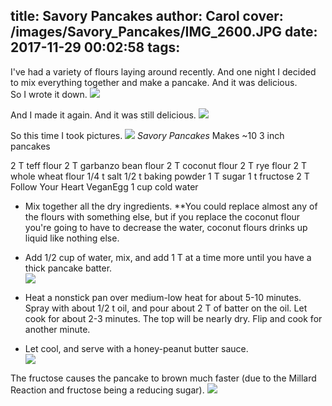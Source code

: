 title: Savory Pancakes
author: Carol
cover: /images/Savory_Pancakes/IMG_2600.JPG
date: 2017-11-29 00:02:58
tags:
---
I've had a variety of flours laying around recently.  And one night I decided to mix everything together and make a pancake.  And it was delicious.  
So I wrote it down. 
![](/images/Savory_Pancakes/IMG_2594.JPG)

And I made it again.  And it was still delicious.
![](/images/Savory_Pancakes/IMG_2593.JPG)


So this time I took pictures.
![](/images/Savory_Pancakes/IMG_2592.JPG)
_Savory Pancakes_
Makes ~10 3 inch pancakes

2 T teff flour
2 T garbanzo bean flour
2 T coconut flour
2 T rye flour
2 T whole wheat flour
1/4 t salt
1/2 t baking powder
1 T sugar 
1 t fructose
2 T Follow Your Heart VeganEgg
1 cup cold water

- Mix together all the dry ingredients.  **You could replace almost any of the flours with something else, but if you replace the coconut flour you're going to have to decrease the water, coconut flours drinks up liquid like nothing else.

- Add 1/2 cup of water, mix, and add 1 T at a time more until you have a thick pancake batter.  
![](/images/Savory_Pancakes/IMG_2562.JPG)
- Heat a nonstick pan over medium-low heat for about 5-10 minutes.  Spray with about 1/2 t oil, and pour about 2 T of batter on the oil.  Let cook for about 2-3 minutes.  The top will be nearly dry.  Flip and cook for another minute.  

- Let cool, and serve with a honey-peanut butter sauce.  
![](/images/Savory_Pancakes/IMG_2596.JPG)


The fructose causes the pancake to brown much faster (due to the Millard Reaction and fructose being a reducing sugar).
![](/images/Savory_Pancakes/IMG_2595.JPG)
